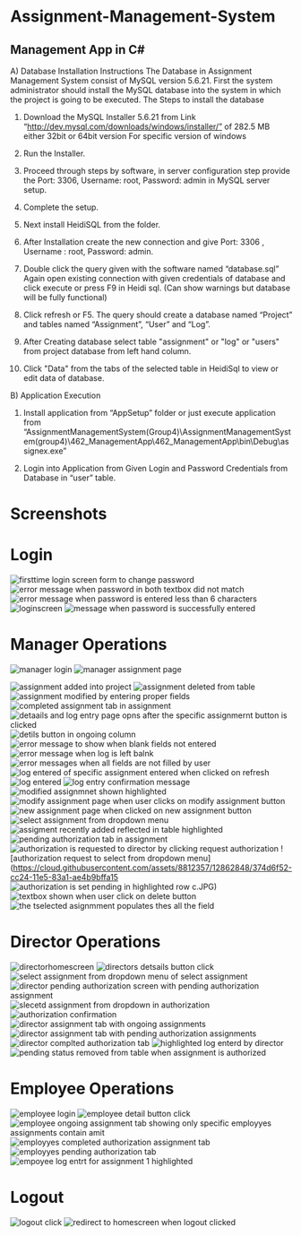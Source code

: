 # Assignment-Management-System
Management App in C#
---------------------

A) Database Installation Instructions
The Database in Assignment Management System consist of MySQL version 5.6.21.
First the system administrator should install the MySQL database into the system in which the project is going to be executed. The Steps to install the database

1. Download the MySQL Installer 5.6.21 from Link
“http://dev.mysql.com/downloads/windows/installer/” of 282.5 MB either 32bit or 64bit version
For specific version of windows

2. Run the Installer.

3. Proceed through steps by software, in server configuration step provide the Port: 3306, Username: root, Password: admin in
MySQL server setup.

4. Complete the setup.

5. Next install HeidiSQL from the folder.

6. After Installation create the new connection and give Port: 3306 , Username : root, Password: admin.

7. Double click the query given with the software named “database.sql” 
Again open existing connection with given credentials of database and click execute or press F9 in Heidi sql. (Can show warnings but database will be fully functional)

8. Click refresh or F5. The query should create a database named “Project” and tables named “Assignment”, “User” and “Log”.

9. After Creating database select table "assignment" or "log" or "users" from project database from left hand column.

10. Click "Data" from the tabs of the selected table in HeidiSql to view or edit data of database.

B) Application Execution
1. Install application from “AppSetup” folder or just execute application from “AssignmentManagementSystem(Group4)\AssignmentManagementSystem(group4)\462_ManagementApp\462_ManagementApp\bin\Debug\assignex.exe”

2. Login into Application from Given Login and Password Credentials from Database in “user” table.
 
Screenshots
============

Login
========
![firsttime login screen form to change password](https://cloud.githubusercontent.com/assets/8812357/12862835/29ec3410-cc24-11e5-83d5-bc72f4492542.JPG)
![error message when password in both textbox did not match](https://cloud.githubusercontent.com/assets/8812357/12862833/29ebc70a-cc24-11e5-97ee-d097296712d3.JPG)
![error message when password is entered less than 6 characters](https://cloud.githubusercontent.com/assets/8812357/12862836/29ed3a7c-cc24-11e5-846a-39681df27c58.JPG)
![loginscreen](https://cloud.githubusercontent.com/assets/8812357/12862837/29ee4de0-cc24-11e5-96ea-21ad31dea9bb.JPG)
![message when password is successfully entered](https://cloud.githubusercontent.com/assets/8812357/12862834/29ec448c-cc24-11e5-863f-d2ef864cf244.JPG)


Manager Operations
==================
![manager login](https://cloud.githubusercontent.com/assets/8812357/12862858/37669fae-cc24-11e5-86d9-cf429e47ed3f.JPG)
![manager assignment page](https://cloud.githubusercontent.com/assets/8812357/12862857/3764bf90-cc24-11e5-8d33-16f07caeff92.JPG)

![assignment added into project](https://cloud.githubusercontent.com/assets/8812357/12862845/373db0b2-cc24-11e5-8cc0-dc0b7f38a34d.JPG)
![assignment deleted from table](https://cloud.githubusercontent.com/assets/8812357/12862844/373d6634-cc24-11e5-8a03-6af47d5eebe5.JPG)
![assignment modified by entering proper fields](https://cloud.githubusercontent.com/assets/8812357/12862846/373f011a-cc24-11e5-8e63-1ce71f9ad3d8.JPG)
![completed assignment tab in assignment](https://cloud.githubusercontent.com/assets/8812357/12862849/374ef304-cc24-11e5-94a2-ab37fdc68a3b.JPG)
![detaails and log entry page opns after the specific assignmernt button is clicked](https://cloud.githubusercontent.com/assets/8812357/12862852/3752b6e2-cc24-11e5-9b4a-0e18f8f2170f.JPG)
![detils button in ongoing column](https://cloud.githubusercontent.com/assets/8812357/12862850/374fed40-cc24-11e5-8162-b0617c3c9189.JPG)
![error message to show when blank fields not entered](https://cloud.githubusercontent.com/assets/8812357/12862847/374d261e-cc24-11e5-9388-da49efd7477a.JPG)
![error message when log is left balnk](https://cloud.githubusercontent.com/assets/8812357/12862851/3751e03c-cc24-11e5-9618-3ebf8c69fe7e.JPG)
![error messages when all fields are not filled by user](https://cloud.githubusercontent.com/assets/8812357/12862853/375c2236-cc24-11e5-9910-98bc67678351.JPG)
![log entered of specific assignment entered when clicked on refresh](https://cloud.githubusercontent.com/assets/8812357/12862854/37602624-cc24-11e5-9fcb-a7850f40abe0.JPG)
![log entered](https://cloud.githubusercontent.com/assets/8812357/12862855/37618000-cc24-11e5-8b0f-58f34b0efe53.JPG)
![log entry confirmation message](https://cloud.githubusercontent.com/assets/8812357/12862856/37633468-cc24-11e5-9f77-925fe8a42bf6.JPG)
![modified assignmnet shown highlighted](https://cloud.githubusercontent.com/assets/8812357/12862859/376db776-cc24-11e5-9c02-5034d6001299.JPG)
![modify assignment page when user clicks on modify assignment button](https://cloud.githubusercontent.com/assets/8812357/12862861/3774c688-cc24-11e5-97e5-ceb445cae7b8.JPG)
![new assignment page when clicked on new assignment button](https://cloud.githubusercontent.com/assets/8812357/12862860/377340e2-cc24-11e5-88fd-7f689e6ed66f.JPG)
![select assignment from dropdown menu](https://cloud.githubusercontent.com/assets/8812357/12862863/3776a66a-cc24-11e5-8140-7b2ac7439129.JPG)
![assigment recently added reflected in table highlighted](https://cloud.githubusercontent.com/assets/8812357/12862841/373aa782-cc24-11e5-9430-7709a1b50e0b.JPG)
![pending authorization tab in assignment](https://cloud.githubusercontent.com/assets/8812357/12862862/37760796-cc24-11e5-937f-66ff186b53cc.JPG)
![authorization is requested to director by clicking request authorization](https://cloud.githubusercontent.com/assets/8812357/12862843/373d0e1e-cc24-11e5-8953-3a3a33900028.JPG)
![authorization request to select from dropdown menu](https://cloud.githubusercontent.com/assets/8812357/12862848/374d6f52-cc24-11e5-83a1-ae4b9bffa15
![authorization is set pending in highlighted row](https://cloud.githubusercontent.com/assets/8812357/12862842/373c95ba-cc24-11e5-9003-c8551990bd99.JPG)
c.JPG)
![textbox shown when user click on delete button](https://cloud.githubusercontent.com/assets/8812357/12862864/377b6d80-cc24-11e5-8865-f8ce2fb113c5.JPG)
![the tselected asignmment populates thes all the field](https://cloud.githubusercontent.com/assets/8812357/12862865/3782d098-cc24-11e5-8852-3d698fe11623.JPG)


Director Operations
====================
![directorhomescreen](https://cloud.githubusercontent.com/assets/8812357/12862875/51152f06-cc24-11e5-9dcd-cd51d0814a36.JPG)
![directors detsails button click](https://cloud.githubusercontent.com/assets/8812357/12862878/51249680-cc24-11e5-85e7-bedd98596413.JPG)
![select assignment from dropdown menu of select assignment](https://cloud.githubusercontent.com/assets/8812357/12862880/51275014-cc24-11e5-8624-7316c8587027.JPG)
![director pending authorization screen with pending authorization assignment](https://cloud.githubusercontent.com/assets/8812357/12862874/5114ffcc-cc24-11e5-856b-ef299d9b55b7.JPG)
![slecetd assignment from dropdown in authorization](https://cloud.githubusercontent.com/assets/8812357/12862881/5127ec2c-cc24-11e5-9c9a-32a51c757105.JPG)
![authorization confirmation](https://cloud.githubusercontent.com/assets/8812357/12862872/51126cd0-cc24-11e5-92d9-e6c32eb5decd.JPG)
![director assignment tab with ongoing assignments](https://cloud.githubusercontent.com/assets/8812357/12862876/5115f01c-cc24-11e5-9b95-b6fb033eb76f.JPG)
![director assignment tab with pending authorization assignments](https://cloud.githubusercontent.com/assets/8812357/12862877/51179462-cc24-11e5-9cf3-d9b8cf75d5e3.JPG)
![director complted authorization tab](https://cloud.githubusercontent.com/assets/8812357/12862873/5114857e-cc24-11e5-9b65-68054d9411f8.JPG)
![highlighted log enterd by director](https://cloud.githubusercontent.com/assets/8812357/12862879/5126806c-cc24-11e5-9b3c-01458084cb32.JPG)
![pending status removed from table when assignment is authorized](https://cloud.githubusercontent.com/assets/8812357/12862882/51288b1e-cc24-11e5-94b6-cbdce5a36c8a.JPG)

Employee Operations
====================
![employee login](https://cloud.githubusercontent.com/assets/8812357/12862897/6583670a-cc24-11e5-895c-9116a9ef00e4.JPG)
![employee detail button click](https://cloud.githubusercontent.com/assets/8812357/12862895/6580496c-cc24-11e5-9b57-60c4921e87f4.JPG)
![employee ongoing assignment tab showing only specific employyes assignments contain amit](https://cloud.githubusercontent.com/assets/8812357/12862892/657d1ada-cc24-11e5-97e5-4e9a18968786.JPG)
![employyes completed authorization assignment tab](https://cloud.githubusercontent.com/assets/8812357/12862894/657f8d74-cc24-11e5-98b3-bbff3acf5448.JPG)
![employyes pending authorization tab](https://cloud.githubusercontent.com/assets/8812357/12862896/658065be-cc24-11e5-9d52-ce55deab8ffb.JPG)
![empoyee log entrt for assignment 1 highlighted](https://cloud.githubusercontent.com/assets/8812357/12862893/657edf8c-cc24-11e5-8779-670f8315b993.JPG)

Logout
=======
![logout click](https://cloud.githubusercontent.com/assets/8812357/12862902/75bf12cc-cc24-11e5-949b-57c1c13f40cd.JPG)
![redirect to homescreen when logout clicked](https://cloud.githubusercontent.com/assets/8812357/12862903/75c02c8e-cc24-11e5-92f7-3078a1b4a30b.JPG)


